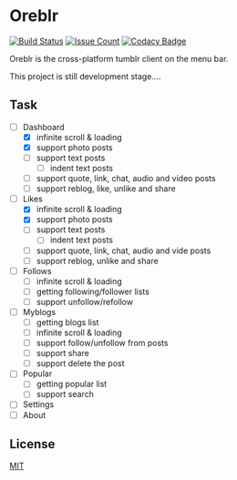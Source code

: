 # Oreblr
[![Build Status](https://travis-ci.org/falgon/oreblr.svg?branch=develop)](https://travis-ci.org/falgon/oreblr)
[![Issue Count](https://codeclimate.com/github/falgon/oreblr/badges/issue_count.svg)](https://codeclimate.com/github/falgon/oreblr)
[![Codacy Badge](https://api.codacy.com/project/badge/Grade/9604e7d226db4292aa76f90c6a7d244f)](https://www.codacy.com/app/falgon/oreblr?utm_source=github.com&amp;utm_medium=referral&amp;utm_content=falgon/oreblr&amp;utm_campaign=Badge_Grade)

Oreblr is the cross-platform tumblr client on the menu bar.

This project is still development stage....


## Task

- [ ] Dashboard
	- [x] infinite scroll & loading
	- [x] support photo posts
	- [ ] support text posts
		- [ ] indent text posts
	- [ ] support quote, link, chat, audio and video posts
	- [ ] support reblog, like, unlike and share
- [ ] Likes
	- [x] infinite scroll & loading
	- [x] support photo posts
	- [ ] support text posts
		- [ ] indent text posts
	- [ ] support quote, link, chat, audio and vide posts
	- [ ] support reblog, unlike and share 
- [ ] Follows
	- [ ] infinite scroll & loading
	- [ ] getting following/follower lists
	- [ ] support unfollow/refollow
- [ ] Myblogs
	- [ ] getting blogs list
	- [ ] infinite scroll & loading
	- [ ] support follow/unfollow from posts
	- [ ] support share
	- [ ] support delete the post
- [ ] Popular
	- [ ] getting popular list
	- [ ] support search
- [ ] Settings
- [ ] About

## License
[MIT](https://github.com/falgon/oreblr/blob/develop/LICENSE)
